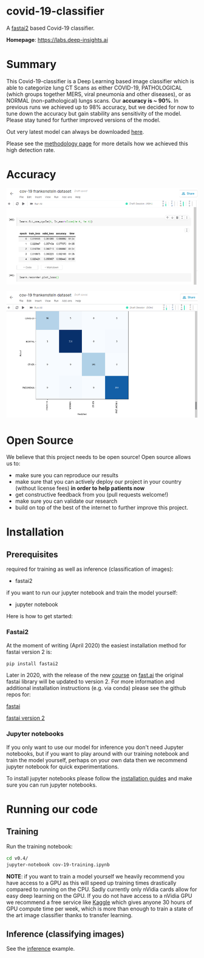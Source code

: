 # covid-19-classifier

A [fastai2](https://www.fast.ai/) based Covid-19 classifier.

**Homepage**: https://labs.deep-insights.ai

# Summary

This Covid-19-classifier is a Deep Learning based image classifier which is able to categorize lung CT Scans as either COVID-19, PATHOLOGICAL (which groups together MERS, viral pneumonia and other diseases), or as NORMAL (non-pathological) lungs scans.
Our **accuracy is ~ 90%**. In previous runs we achieved up to 98% accuracy, but we decided for now to tune down the accuracy but gain stability ans sensitivity of the model. Please stay tuned for further improved versions of the model.

Out very latest model can always be downloaded [here](https://labs.deep-insights.ai/models/latest.pkl). 

Please see the [methodology page](https://labs.deep-insights.ai/methodology.html) for more details how we achieved this high detection rate.

# Accuracy


![accuracy.png](static/accuracy.png)

![confusion-matrix.png](static/confusion-matrix.png)


# Open Source

We believe that this project needs to be open source! Open source allows us to:
  * make sure you can reproduce our results
  * make sure that you can actively deploy our project in your country (without license fees) __in order to help patients now__
  * get constructive feedback from you (pull requests welcome!)
  * make sure you can validate our research
  * build on top of the best of the internet to further improve this project.
  
  
# Installation

## Prerequisites

required for training as well as inference (classification of images):
  * fastai2

if you want to run our jupyter notebook and train the model yourself:
  * jupyter notebook

Here is how to get started:

### Fastai2

At the moment of writing (April 2020) the easiest installation method for fastai version 2 is:
```bash
pip install fastai2
```
Later in 2020, with the release of the new [course](https://course.fast.ai/) on [fast.ai](https://www.fast.ai/) the original fastai library will be updated to version 2.
For more information and additional installation instructions (e.g. via conda) please see the github repos for:

[fastai](https://github.com/fastai/fastai)

[fastai version 2](https://github.com/fastai/fastai2)

### Jupyter notebooks

If you only want to use our model for inference you don't need Jupyter notebooks,
but if you want to play around with our training notebook and train the model yourself, perhaps on your own data
then we recommend jupyter notebook for quick experimentations.

To install jupyter notebooks please follow the [installation guides](https://jupyter.org/install) and make sure you can run jupyter notebooks.

# Running our code

## Training

Run the training notebook:
```bash
cd v0.4/
jupyter-notebook cov-19-training.ipynb
```

**NOTE**: if you want to train a model yourself we heavily recommend you have access to a GPU as this will speed up training times drastically compared to running on the CPU. Sadly currently only nVidia cards allow for easy deep learning on the GPU.
If you do not have access to a nVidia GPU we recommend a free service like [Kaggle](https://www.kaggle.com/) which gives anyone 30 hours of GPU compute time per week, which is more than enough to train a state of the art image classifier thanks to transfer learning.

## Inference (classifying images)

See the [inference](https://github.com/deep-insights-ai/covid-19-classifier/blob/master/v0.4/inference.py) example.



